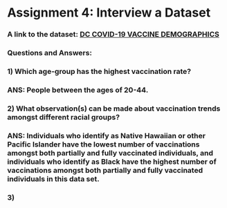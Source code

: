 # __Assignment 4: Interview a Dataset__

### A link to the dataset: [DC COVID-19 VACCINE DEMOGRAPHICS](https://opendata.dc.gov/datasets/dc-covid-19-vaccine-demographics/explore)

### Questions and Answers:

### 1) Which age-group has the highest vaccination rate?
### ANS: People between the ages of 20-44. 

### 2) What observation(s) can be made about vaccination trends amongst different racial groups?
### ANS: Individuals who identify as Native Hawaiian or other Pacific Islander have the lowest number of vaccinations amongst both partially and fully vaccinated individuals, and individuals who identify as Black have the highest number of vaccinations amongst both partially and fully vaccinated individuals in this data set.

### 3) 


